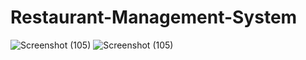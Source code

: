 # Restaurant-Management-System

![Screenshot (105)](https://github.com/Festus1914/Restaurant-Management-System/assets/116477588/b1080555-9e19-4679-afdf-2a4782098c57)
![Screenshot (105)](https://github.com/Festus1914/Restaurant-Management-System/assets/116477588/34aa2fdd-1d04-4690-aabc-6aed7a9d9460)
